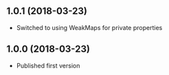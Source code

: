 ## 1.0.1 (2018-03-23)

- Switched to using WeakMaps for private properties

## 1.0.0 (2018-03-23)

- Published first version

